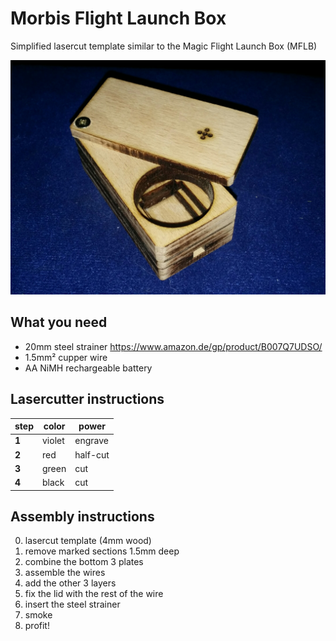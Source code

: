 # Morbis Flight Launch Box

Simplified lasercut template similar to the Magic Flight Launch Box (MFLB)

![preview](docs/v0.1.jpg "version 0.1")

## What you need
* 20mm steel strainer https://www.amazon.de/gp/product/B007Q7UDSO/
* 1.5mm² cupper wire
* AA NiMH rechargeable battery

## Lasercutter instructions
| step  | color  | power    |
| ---   | ---    | ---      |
| **1** | violet | engrave  |
| **2** | red    | half-cut |
| **3** | green  | cut      |
| **4** | black  | cut      |

## Assembly instructions
0. lasercut template (4mm wood)
0. remove marked sections 1.5mm deep
0. combine the bottom 3 plates
0. assemble the wires
0. add the other 3 layers
0. fix the lid with the rest of the wire
0. insert the steel strainer
0. smoke
0. profit!
